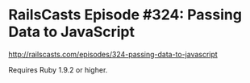 # RailsCasts Episode #324: Passing Data to JavaScript

http://railscasts.com/episodes/324-passing-data-to-javascript

Requires Ruby 1.9.2 or higher.
